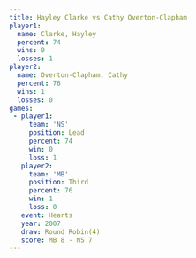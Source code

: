 ```yaml
---
title: Hayley Clarke vs Cathy Overton-Clapham
player1:                      
  name: Clarke, Hayley        
  percent: 74                 
  wins: 0                     
  losses: 1                   
player2:                      
  name: Overton-Clapham, Cathy
  percent: 76                 
  wins: 1                     
  losses: 0                   
games:
 - player1:        
     team: 'NS'    
     position: Lead
     percent: 74   
     win: 0        
     loss: 1       
   player2:         
     team: 'MB'     
     position: Third
     percent: 76    
     win: 1         
     loss: 0        
   event: Hearts       
   year: 2007          
   draw: Round Robin(4)
   score: MB 8 - NS 7  
---
```


